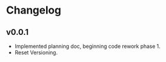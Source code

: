 # Changelog

## v0.0.1

- Implemented planning doc, beginning code rework phase 1.
- Reset Versioning.